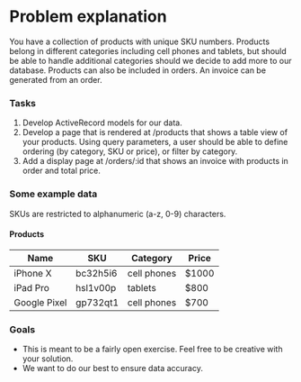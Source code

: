 # Problem explanation

You have a collection of products with unique SKU numbers. Products belong in different categories including cell phones and tablets, but should be able to handle additional categories should we decide to add more to our database. Products can also be included in orders. An invoice can be generated from an order.

### Tasks

1. Develop ActiveRecord models for our data.
2. Develop a page that is rendered at /products that shows a table view of your products. Using query parameters, a user should be able to define ordering (by category, SKU or price), or filter by category.
3. Add a display page at /orders/:id that shows an invoice with products in order and total price.

### Some example data

SKUs are restricted to alphanumeric (a-z, 0-9) characters.

#### Products

| Name         | SKU          | Category     | Price |
|--------------|--------------|--------------|-------|
| iPhone X     | bc32h5i6     | cell phones  | $1000 |
| iPad Pro     | hsl1v00p     | tablets      | $800  |
| Google Pixel | gp732qt1     | cell phones  | $700  |

### Goals

- This is meant to be a fairly open exercise. Feel free to be creative with your solution.
- We want to do our best to ensure data accuracy.
